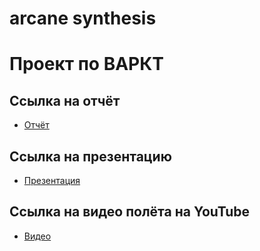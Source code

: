 # arcane synthesis

# Проект по ВАРКТ

## Ссылка на отчёт
- [Отчёт](https://clck.ru/37Azec)

## Ссылка на презентацию
- [Презентация](https://clck.ru/37BLTU)

## Ссылка на видео полёта на YouTube
- [Видео](https://www.youtube.com/watch?v=CTDiy8GHT7Q)
